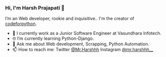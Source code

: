 ### Hi, I'm Harsh Prajapati 👋

I’m an Web developer, rookie and inquisitive.. I'm the creator of [codeforpython]([https://www.instagram.com/python_programming__/](https://www.instagram.com/codeforpython/)).

- 📱  I currently work as a Junior Software Engineer at Vasundhara Infotech.
- 🤓 I’m currently learning Python-Django.
- 💬  Ask me about Web development, Scrapping, Python Automation.
- 📫  How to reach me: Twitter [@Mr.Harshhh](https://www.twitter.com/Mr_Harshhh)  Instagram [@mr.harshhh__](https://www.instagram.com/mr.harshhh__)
